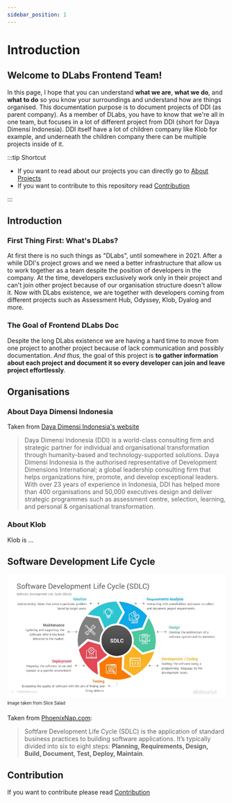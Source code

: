 ```yaml
---
sidebar_position: 1
---
```


# Introduction

## Welcome to DLabs Frontend Team!  
<!-- Greetings -->
<!-- What to expect from this documentation -->
In this page, I hope that you can understand **what we are**, **what we do**, and **what to do** so you know your surroundings and understand how are things organised.
This documentation purpose is to document projects of DDI (as parent company).
As a member of DLabs, you have to know that we're all in one team, but focuses in a lot of different project from DDI (short for Daya Dimensi Indonesia). DDI itself have a lot of children company like Klob for example, and underneath the children company there can be multiple projects inside of it.

:::tip Shortcut

- If you want to read about our projects you can directly go to [About Projects](/docs/projects)
- If you want to contribute to this repository read [Contribution](/docs/CONTRIBUTION)

:::

## Introduction
### First Thing First: What's DLabs?
At first there is no such things as "DLabs", until somewhere in 2021. After a while DDI's project grows and we need a better infrastructure that allow us to work together as a team despite the position of developers in the company. At the time, developers exclusively work only in their project and can't join other project because of our organisation structure doesn't allow it. Now with DLabs existence, we are together with developers coming from different projects such as Assessment Hub, Odyssey, Klob, Dyalog and more.

### The Goal of Frontend DLabs Doc
Despite the long DLabs existence we are having a hard time to move from one project to another project because of lack communication and possibly documentation. *And thus,* the goal of this project is **to gather information about each project and document it so every developer can join and leave project effortlessly**.


## Organisations
### About Daya Dimensi Indonesia
Taken from [Daya Dimensi Indonesia's website](https://www.dayadimensi.co.id/)
> Daya Dimensi Indonesia (DDI) is a world-class consulting firm and strategic partner for individual and organisational transformation through humanity-based and technology-supported solutions. Daya Dimensi Indonesia is the authorised representative of Development Dimensions International; a global leadership consulting firm that helps organizations hire, promote, and develop exceptional leaders. With over 23 years of experience in Indonesia, DDI has helped more than 400 organisations and 50,000 executives design and deliver strategic programmes such as assessment centre, selection, learning, and personal & organisational transformation.

### About Klob
Klob is ...

## Software Development Life Cycle

![Software Development Lifecycle Diagram](/img/Software-Development-Life-Cycle-Models-Google-Slides-Templates-Diagrams-0004.jpg)
<sub><sup>Image taken from Slice Salad</sup></sub>

Taken from [PhoenixNap.com](https://phoenixnap.com/blog/software-development-life-cycle#:~:text=Software%20Development%20Life%20Cycle%20is,%2C%20Test%2C%20Deploy%2C%20Maintain.&text=These%20are%20the%20core%20components%20recommended%20for%20all%20software%20development%20projects.):
> Softfare Development Life Cycle (SDLC) is the application of standard business practices to building software applications. It’s typically divided into six to eight steps: **Planning, Requirements, Design, Build, Document, Test, Deploy, Maintain**.

## Contribution
If you want to contribute please read [Contribution](/docs/CONTRIBUTION.md)